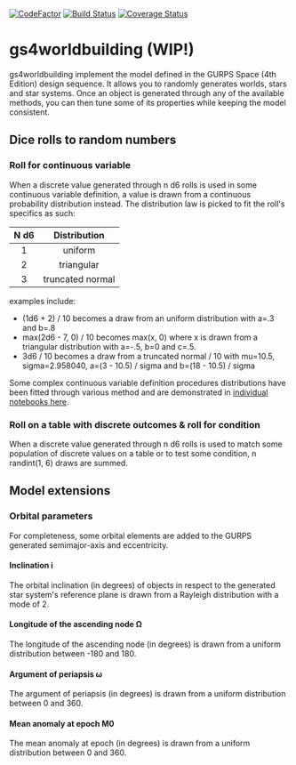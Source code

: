 [![CodeFactor](https://www.codefactor.io/repository/github/vialdj/gs4worldbuilding/badge)](https://www.codefactor.io/repository/github/vialdj/gs4worldbuilding)
[![Build Status](https://app.travis-ci.com/vialdj/gs4worldbuilding.svg?branch=master)](https://app.travis-ci.com/vialdj/gs4worldbuilding)
[![Coverage Status](https://coveralls.io/repos/github/vialdj/gs4worldbuilding/badge.svg?branch=master)](https://coveralls.io/github/vialdj/gs4worldbuilding?branch=master)

# gs4worldbuilding (WIP!)
gs4worldbuilding implement the model defined in the GURPS Space (4th Edition) design sequence. It allows you to randomly generates worlds, stars and star systems. Once an object is generated through any of the available methods, you can then tune some of its properties while keeping the model consistent.

## Dice rolls to random numbers
### Roll for continuous variable
When a discrete value generated through n d6 rolls is used in some continuous variable definition, a value is drawn from a continuous probability distribution instead. The distribution law is picked to fit the roll's specifics as such:

| N d6 | Distribution |
|:-:|:-:|
| 1 | uniform |
| 2 | triangular |
| 3 | truncated normal |

examples include:
* (1d6 + 2) / 10 becomes a draw from an uniform distribution with a=.3 and b=.8
* max(2d6 - 7, 0) / 10 becomes max(x, 0) where x is drawn from a triangular distribution with a=-.5, b=0 and c=.5.
* 3d6 / 10 becomes a draw from a truncated normal / 10 with mu=10.5, sigma=2.958040, a=(3 - 10.5) / sigma and b=(18 - 10.5) / sigma

Some complex continuous variable definition procedures distributions have been fitted through various method and are demonstrated in [individual notebooks here](https://github.com/vialdj/gs4worldbuilding_notebooks).

### Roll on a table with discrete outcomes & roll for condition
When a discrete value generated through n d6 rolls is used to match some population of discrete values on a table or to test some condition, n randint(1, 6) draws are summed.

## Model extensions
### Orbital parameters
For completeness, some orbital elements are added to the GURPS generated semimajor-axis and eccentricity.

#### Inclination i 
The orbital inclination (in degrees) of objects in respect to the generated star system's reference plane is drawn from a Rayleigh distribution with a mode of 2.

#### Longitude of the ascending node Ω
The longitude of the ascending node (in degrees) is drawn from a uniform distribution between -180 and 180.

#### Argument of periapsis ω
The argument of periapsis (in degrees) is drawn from a uniform distribution between 0 and 360.

#### Mean anomaly at epoch M0
The mean anomaly at epoch (in degrees) is drawn from a uniform distribution between 0 and 360.